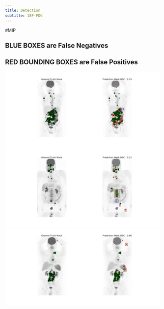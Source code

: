 ```yaml
---
title: Detection
subtitle: 18F-FDG
---
```

#MIP

## BLUE BOXES are False Negatives 
## RED BOUNDING BOXES are False Positives 

![Img1](img/detection/11011101021002.jpg)
![Img1](img/detection/11011101021008.jpg)
![Img2](img/detection/11011101021014.jpg)

